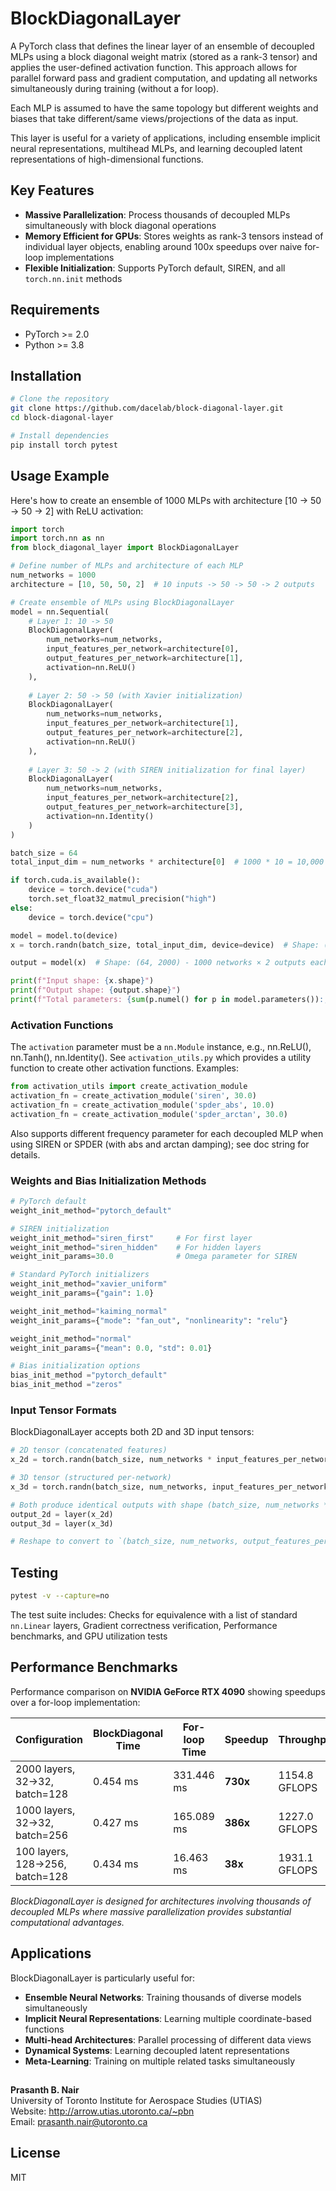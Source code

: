 # BlockDiagonalLayer

A PyTorch class that defines the linear layer of an ensemble of decoupled MLPs using a block diagonal weight matrix (stored as a rank-3 tensor) and applies the user-defined activation function. This approach allows for parallel forward pass and gradient computation, and updating all networks simultaneously during training (without a for loop).

Each MLP is assumed to have the same topology but different weights and biases that take different/same views/projections of the data as input.

This layer is useful for a variety of applications, including ensemble implicit neural representations, multihead MLPs, and learning decoupled latent representations of high-dimensional functions.

## Key Features

- **Massive Parallelization**: Process thousands of decoupled MLPs simultaneously with block diagonal operations
- **Memory Efficient for GPUs**: Stores weights as rank-3 tensors instead of individual layer objects, enabling around 100x speedups over naive for-loop implementations
- **Flexible Initialization**: Supports PyTorch default, SIREN, and all `torch.nn.init` methods

## Requirements

- PyTorch >= 2.0
- Python >= 3.8

## Installation

```bash
# Clone the repository
git clone https://github.com/dacelab/block-diagonal-layer.git
cd block-diagonal-layer

# Install dependencies
pip install torch pytest
```

## Usage Example

Here's how to create an ensemble of 1000 MLPs with architecture [10 → 50 → 50 → 2] with ReLU activation:

```python
import torch
import torch.nn as nn
from block_diagonal_layer import BlockDiagonalLayer

# Define number of MLPs and architecture of each MLP
num_networks = 1000
architecture = [10, 50, 50, 2]  # 10 inputs -> 50 -> 50 -> 2 outputs

# Create ensemble of MLPs using BlockDiagonalLayer
model = nn.Sequential(
    # Layer 1: 10 -> 50
    BlockDiagonalLayer(
        num_networks=num_networks,
        input_features_per_network=architecture[0],
        output_features_per_network=architecture[1],
        activation=nn.ReLU()
    ),
    
    # Layer 2: 50 -> 50 (with Xavier initialization)
    BlockDiagonalLayer(
        num_networks=num_networks,
        input_features_per_network=architecture[1],
        output_features_per_network=architecture[2],
        activation=nn.ReLU()
    ),
    
    # Layer 3: 50 -> 2 (with SIREN initialization for final layer)
    BlockDiagonalLayer(
        num_networks=num_networks,
        input_features_per_network=architecture[2],
        output_features_per_network=architecture[3],
        activation=nn.Identity()
    )
)

batch_size = 64
total_input_dim = num_networks * architecture[0]  # 1000 * 10 = 10,000

if torch.cuda.is_available():
    device = torch.device("cuda")
    torch.set_float32_matmul_precision("high")
else:
    device = torch.device("cpu")

model = model.to(device)
x = torch.randn(batch_size, total_input_dim, device=device)  # Shape: (64, 10000)

output = model(x)  # Shape: (64, 2000) - 1000 networks × 2 outputs each

print(f"Input shape: {x.shape}")
print(f"Output shape: {output.shape}")
print(f"Total parameters: {sum(p.numel() for p in model.parameters()):,}")
```

### Activation Functions

The `activation` parameter must be a `nn.Module` instance, e.g., nn.ReLU(), nn.Tanh(), nn.Identity(). See `activation_utils.py` which provides a utility function to create other activation functions. Examples:

```python
from activation_utils import create_activation_module
activation_fn = create_activation_module('siren', 30.0)
activation_fn = create_activation_module('spder_abs', 10.0)
activation_fn = create_activation_module('spder_arctan', 30.0)
```

Also supports different frequency parameter for each decoupled MLP when using SIREN or SPDER (with abs and arctan damping); see doc string for details.

### Weights and Bias Initialization Methods

```python
# PyTorch default 
weight_init_method="pytorch_default"

# SIREN initialization
weight_init_method="siren_first"     # For first layer
weight_init_method="siren_hidden"    # For hidden layers
weight_init_params=30.0              # Omega parameter for SIREN

# Standard PyTorch initializers
weight_init_method="xavier_uniform"
weight_init_params={"gain": 1.0}

weight_init_method="kaiming_normal"
weight_init_params={"mode": "fan_out", "nonlinearity": "relu"}

weight_init_method="normal"
weight_init_params={"mean": 0.0, "std": 0.01}
```

```python
# Bias initialization options
bias_init_method ="pytorch_default"
bias_init_method ="zeros"
```

### Input Tensor Formats

BlockDiagonalLayer accepts both 2D and 3D input tensors:

```python
# 2D tensor (concatenated features)
x_2d = torch.randn(batch_size, num_networks * input_features_per_network)

# 3D tensor (structured per-network)
x_3d = torch.randn(batch_size, num_networks, input_features_per_network)

# Both produce identical outputs with shape (batch_size, num_networks * input_features_per_network) 
output_2d = layer(x_2d)
output_3d = layer(x_3d)

# Reshape to convert to `(batch_size, num_networks, output_features_per_network)` if needed.

```

## Testing


```bash
pytest -v --capture=no
```

The test suite includes: Checks for equivalence with a list of standard `nn.Linear` layers, Gradient correctness verification, Performance benchmarks, and GPU utilization tests

## Performance Benchmarks

Performance comparison on **NVIDIA GeForce RTX 4090** showing speedups over a for-loop implementation:

| Configuration | BlockDiagonal Time | For-loop Time | Speedup | Throughput |
|---------------|-------------------|---------------|---------|------------|
| 2000 layers, 32->32, batch=128 | 0.454 ms | 331.446 ms | **730x** | 1154.8 GFLOPS |
| 1000 layers, 32->32, batch=256 | 0.427 ms | 165.089 ms | **386x** | 1227.0 GFLOPS |
| 100 layers, 128->256, batch=128 | 0.434 ms | 16.463 ms | **38x** | 1931.1 GFLOPS |

*BlockDiagonalLayer is designed for architectures involving thousands of decoupled MLPs where massive parallelization provides substantial computational advantages.*


## Applications

BlockDiagonalLayer is particularly useful for:

- **Ensemble Neural Networks**: Training thousands of diverse models simultaneously
- **Implicit Neural Representations**: Learning multiple coordinate-based functions
- **Multi-head Architectures**: Parallel processing of different data views
- **Dynamical Systems**: Learning decoupled latent representations
- **Meta-Learning**: Training on multiple related tasks simultaneously

##

**Prasanth B. Nair**  
University of Toronto Institute for Aerospace Studies (UTIAS)  
Website: http://arrow.utias.utoronto.ca/~pbn  
Email: prasanth.nair@utoronto.ca

## License

MIT

